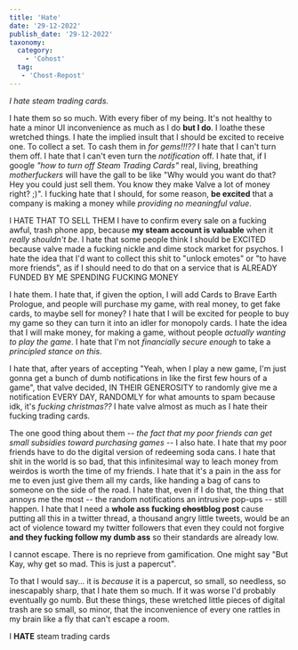```yaml
---
title: 'Hate'
date: '29-12-2022'
publish_date: '29-12-2022'
taxonomy:
  category:
    - 'Cohost'
  tag:
   - 'Chost-Repost'
---
```


*I hate steam trading cards.*

I hate them so so much. With every fiber of my being. It's not healthy to hate a minor UI inconvenience as much as I do **but I do**. I loathe these wretched things. I hate the implied insult that I should be excited to receive one. To collect a set. To cash them in *for gems!!!??* I hate that I can't turn them off. I hate that I can't even turn the *notification* off. I hate that, if I google *"how to turn off Steam Trading Cards"* real, living, breathing *motherfuckers* will have the gall to be like "Why would you want do that? Hey you could just sell them. You know they make Valve a lot of money right? ;)". I fucking hate that I should, for some reason, **be excited** that a company is making a money while *providing no meaningful value*.

I HATE THAT TO SELL THEM I have to confirm every sale on a fucking awful, trash phone app, because **my steam account is valuable** when it *really shouldn't be*. I hate that some people think I should be EXCITED because valve made a fucking nickle and dime stock market for psychos. I hate the idea that I'd want to collect this shit to "unlock emotes" or "to have more friends", as if I should need to do that on a service that is ALREADY FUNDED BY ME SPENDING FUCKING MONEY

I hate them. I hate that, if given the option, I will add Cards to Brave Earth Prologue, and people will purchase my game, with real money, to get fake cards, to maybe sell for money? I hate that I will be excited for people to buy my game so they can turn it into an idler for monopoly cards. I hate the idea that I will make money, for making a game, without people *actually wanting to play the game*. I hate that I'm not *financially secure enough* to take a *principled stance on this*.

I hate that, after years of accepting "Yeah, when I play a new game, I'm just gonna get a bunch of dumb notifications in like the first few hours of a game", that valve decided, IN THEIR GENEROSITY to randomly give me a notification EVERY DAY, RANDOMLY for what amounts to spam because idk, it's *fucking christmas??* I hate valve almost as much as I hate their fucking trading cards.

The one good thing about them -- *the fact that my poor friends can get small subsidies toward purchasing games* -- I also hate. I hate that my poor friends have to do the digital version of redeeming soda cans. I hate that shit in the world is so bad, that this infinitesimal way to leach money from weirdos is worth the time of my friends. I hate that it's a pain in the ass for me to even just give them all my cards, like handing a bag of cans to someone on the side of the road. I hate that, even if I do that, the thing that annoys me the most -- the random notifications an intrusive pop-ups --  still happen. I hate that I need a **whole ass fucking ~~chost~~blog post** cause putting all this in a twitter thread, a thousand angry little tweets, would be an act of violence toward my twitter followers that even they could not forgive **and they fucking follow my dumb ass** so their standards are already low.

I cannot escape. There is no reprieve from gamification. One might say "But Kay, why get so mad. This is just a papercut".

To that I would say... it is *because* it is a papercut, so small, so needless, so inescapably sharp, that I hate them so much. If it was worse I'd probably eventually go numb. But these things, these wretched little pieces of digital trash are so small, so minor, that the inconvenience of every one rattles in my brain like a fly that can't escape a room.

I **HATE** steam trading cards